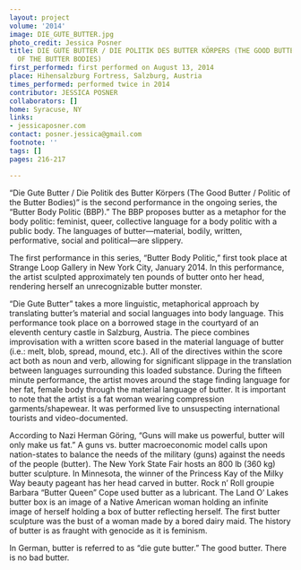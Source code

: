 ```yaml
---
layout: project
volume: '2014'
image: DIE_GUTE_BUTTER.jpg
photo_credit: Jessica Posner
title: DIE GUTE BUTTER / DIE POLITIK DES BUTTER KÖRPERS (THE GOOD BUTTER / POLITIC
  OF THE BUTTER BODIES)
first_performed: first performed on August 13, 2014
place: Hihensalzburg Fortress, Salzburg, Austria
times_performed: performed twice in 2014
contributor: JESSICA POSNER
collaborators: []
home: Syracuse, NY
links:
- jessicaposner.com
contact: posner.jessica@gmail.com
footnote: ''
tags: []
pages: 216-217

---
```


“Die Gute Butter / Die Politik des Butter Körpers (The Good Butter / Politic of the Butter Bodies)” is the second performance in the ongoing series, the “Butter Body Politic (BBP).” The BBP proposes butter as a metaphor for the body politic: feminist, queer, collective language for a body politic with a public body. The languages of butter—material, bodily, written, performative, social and political—are slippery.

The first performance in this series, “Butter Body Politic,” first took place at Strange Loop Gallery in New York City, January 2014. In this performance, the artist sculpted approximately ten pounds of butter onto her head, rendering herself an unrecognizable butter monster.

“Die Gute Butter” takes a more linguistic, metaphorical approach by translating butter’s material and social languages into body language. This performance took place on a borrowed stage in the courtyard of an eleventh century castle in Salzburg, Austria. The piece combines improvisation with a written score based in the material language of butter (i.e.: melt, blob, spread, mound, etc.). All of the directives within the score act both as noun and verb, allowing for significant slippage in the translation between languages surrounding this loaded substance. During the fifteen minute performance, the artist moves around the stage finding language for her fat, female body through the material language of butter. It is important to note that the artist is a fat woman wearing compression garments/shapewear. It was performed live to unsuspecting international tourists and video-documented.

According to Nazi Herman Göring, “Guns will make us powerful, butter will only make us fat.” A guns vs. butter macroeconomic model calls upon nation-states to balance the needs of the military (guns) against the needs of the people (butter). The New York State Fair hosts an 800 lb (360 kg) butter sculpture. In Minnesota, the winner of the Princess Kay of the Milky Way beauty pageant has her head carved in butter. Rock n’ Roll groupie Barbara “Butter Queen” Cope used butter as a lubricant. The Land O’ Lakes butter box is an image of a Native American woman holding an infinite image of herself holding a box of butter reflecting herself. The first butter sculpture was the bust of a woman made by a bored dairy maid. The history of butter is as fraught with genocide as it is feminism.

In German, butter is referred to as “die gute butter.” The good butter. There is no bad butter.
